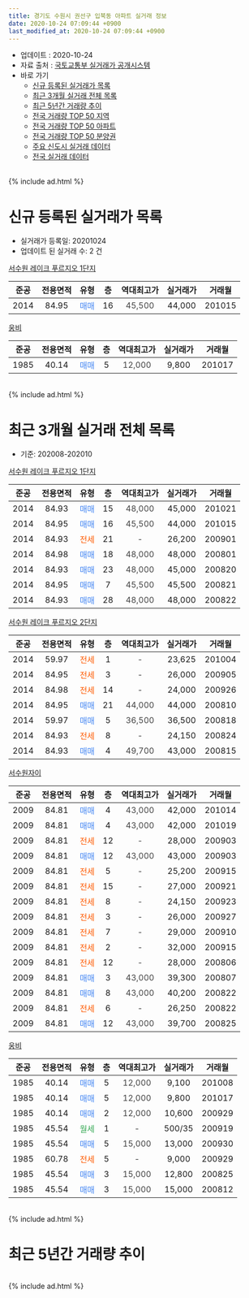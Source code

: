 ```yaml
---
title: 경기도 수원시 권선구 입북동 아파트 실거래 정보
date: 2020-10-24 07:09:44 +0900
last_modified_at: 2020-10-24 07:09:44 +0900
---
```


* 업데이트 : 2020-10-24
* 자료 출처 : [국토교통부 실거래가 공개시스템](http://rt.molit.go.kr)
* 바로 가기
    * [신규 등록된 실거래가 목록](#신규-등록된-실거래가-목록)
    * [최근 3개월 실거래 전체 목록](#최근-3개월-실거래-전체-목록)
    * [최근 5년간 거래량 추이](#최근-5년간-거래량-추이)
    * [전국 거래량 TOP 50 지역](https://inasie.github.io/apt-trade-info/최근-3개월-전국에서-가장-거래가-많이-발생한-지역)
    * [전국 거래량 TOP 50 아파트](https://inasie.github.io/apt-trade-info/최근-3개월-전국에서-가장-거래가-많이-발생한-아파트)
    * [전국 거래량 TOP 50 분양권](https://inasie.github.io/apt-trade-info/최근-3개월-전국에서-가장-거래가-많이-발생한-분양권)
    * [주요 신도시 실거래 데이터](https://inasie.github.io/apt-trade-info/주요-신도시)
    * [전국 실거래 데이터](https://inasie.github.io/apt-trade-info/전국)
<br>
{% include ad.html %}
<br>

# 신규 등록된 실거래가 목록
* 실거래가 등록일: 20201024
* 업데이트 된 실거래 수: 2 건


[서수원 레이크 푸르지오 1단지](https://search.naver.com/search.naver?query=%EA%B2%BD%EA%B8%B0%EB%8F%84+%EC%88%98%EC%9B%90%EC%8B%9C+%EA%B6%8C%EC%84%A0%EA%B5%AC+%EC%9E%85%EB%B6%81%EB%8F%99+%EC%84%9C%EC%88%98%EC%9B%90+%EB%A0%88%EC%9D%B4%ED%81%AC+%ED%91%B8%EB%A5%B4%EC%A7%80%EC%98%A4+1%EB%8B%A8%EC%A7%80)

|준공|전용면적|유형|층|역대최고가|실거래가|거래월|
|:---:|:---:|:---:|:---:|:---:|:---:|:---:|
|2014|84.95|<span style="color:#4285f3">매매</span>|16|<span style="color:#444444">45,500</span>|44,000|201015|

[웅비](https://search.naver.com/search.naver?query=%EA%B2%BD%EA%B8%B0%EB%8F%84+%EC%88%98%EC%9B%90%EC%8B%9C+%EA%B6%8C%EC%84%A0%EA%B5%AC+%EC%9E%85%EB%B6%81%EB%8F%99+%EC%9B%85%EB%B9%84)

|준공|전용면적|유형|층|역대최고가|실거래가|거래월|
|:---:|:---:|:---:|:---:|:---:|:---:|:---:|
|1985|40.14|<span style="color:#4285f3">매매</span>|5|<span style="color:#444444">12,000</span>|9,800|201017|


<br>
{% include ad.html %}
<br>

# 최근 3개월 실거래 전체 목록
* 기준: 202008-202010


[서수원 레이크 푸르지오 1단지](https://search.naver.com/search.naver?query=%EA%B2%BD%EA%B8%B0%EB%8F%84+%EC%88%98%EC%9B%90%EC%8B%9C+%EA%B6%8C%EC%84%A0%EA%B5%AC+%EC%9E%85%EB%B6%81%EB%8F%99+%EC%84%9C%EC%88%98%EC%9B%90+%EB%A0%88%EC%9D%B4%ED%81%AC+%ED%91%B8%EB%A5%B4%EC%A7%80%EC%98%A4+1%EB%8B%A8%EC%A7%80)

|준공|전용면적|유형|층|역대최고가|실거래가|거래월|
|:---:|:---:|:---:|:---:|:---:|:---:|:---:|
|2014|84.93|<span style="color:#4285f3">매매</span>|15|<span style="color:#444444">48,000</span>|45,000|201021|
|2014|84.95|<span style="color:#4285f3">매매</span>|16|<span style="color:#444444">45,500</span>|44,000|201015|
|2014|84.93|<span style="color:#ff5a00">전세</span>|21|<span style="color:#444444">-</span>|26,200|200901|
|2014|84.98|<span style="color:#4285f3">매매</span>|18|<span style="color:#444444">48,000</span>|48,000|200801|
|2014|84.93|<span style="color:#4285f3">매매</span>|23|<span style="color:#444444">48,000</span>|45,000|200820|
|2014|84.95|<span style="color:#4285f3">매매</span>|7|<span style="color:#444444">45,500</span>|45,500|200821|
|2014|84.93|<span style="color:#4285f3">매매</span>|28|<span style="color:#444444">48,000</span>|48,000|200822|

[서수원 레이크 푸르지오 2단지](https://search.naver.com/search.naver?query=%EA%B2%BD%EA%B8%B0%EB%8F%84+%EC%88%98%EC%9B%90%EC%8B%9C+%EA%B6%8C%EC%84%A0%EA%B5%AC+%EC%9E%85%EB%B6%81%EB%8F%99+%EC%84%9C%EC%88%98%EC%9B%90+%EB%A0%88%EC%9D%B4%ED%81%AC+%ED%91%B8%EB%A5%B4%EC%A7%80%EC%98%A4+2%EB%8B%A8%EC%A7%80)

|준공|전용면적|유형|층|역대최고가|실거래가|거래월|
|:---:|:---:|:---:|:---:|:---:|:---:|:---:|
|2014|59.97|<span style="color:#ff5a00">전세</span>|1|<span style="color:#444444">-</span>|23,625|201004|
|2014|84.95|<span style="color:#ff5a00">전세</span>|3|<span style="color:#444444">-</span>|26,000|200905|
|2014|84.98|<span style="color:#ff5a00">전세</span>|14|<span style="color:#444444">-</span>|24,000|200926|
|2014|84.95|<span style="color:#4285f3">매매</span>|21|<span style="color:#444444">44,000</span>|44,000|200810|
|2014|59.97|<span style="color:#4285f3">매매</span>|5|<span style="color:#444444">36,500</span>|36,500|200818|
|2014|84.93|<span style="color:#ff5a00">전세</span>|8|<span style="color:#444444">-</span>|24,150|200824|
|2014|84.93|<span style="color:#4285f3">매매</span>|4|<span style="color:#444444">49,700</span>|43,000|200815|

[서수원자이](https://search.naver.com/search.naver?query=%EA%B2%BD%EA%B8%B0%EB%8F%84+%EC%88%98%EC%9B%90%EC%8B%9C+%EA%B6%8C%EC%84%A0%EA%B5%AC+%EC%9E%85%EB%B6%81%EB%8F%99+%EC%84%9C%EC%88%98%EC%9B%90%EC%9E%90%EC%9D%B4)

|준공|전용면적|유형|층|역대최고가|실거래가|거래월|
|:---:|:---:|:---:|:---:|:---:|:---:|:---:|
|2009|84.81|<span style="color:#4285f3">매매</span>|4|<span style="color:#444444">43,000</span>|42,000|201014|
|2009|84.81|<span style="color:#4285f3">매매</span>|4|<span style="color:#444444">43,000</span>|42,000|201019|
|2009|84.81|<span style="color:#ff5a00">전세</span>|12|<span style="color:#444444">-</span>|28,000|200903|
|2009|84.81|<span style="color:#4285f3">매매</span>|12|<span style="color:#444444">43,000</span>|43,000|200903|
|2009|84.81|<span style="color:#ff5a00">전세</span>|5|<span style="color:#444444">-</span>|25,200|200915|
|2009|84.81|<span style="color:#ff5a00">전세</span>|15|<span style="color:#444444">-</span>|27,000|200921|
|2009|84.81|<span style="color:#ff5a00">전세</span>|8|<span style="color:#444444">-</span>|24,150|200923|
|2009|84.81|<span style="color:#ff5a00">전세</span>|3|<span style="color:#444444">-</span>|26,000|200927|
|2009|84.81|<span style="color:#ff5a00">전세</span>|7|<span style="color:#444444">-</span>|29,000|200910|
|2009|84.81|<span style="color:#ff5a00">전세</span>|2|<span style="color:#444444">-</span>|32,000|200915|
|2009|84.81|<span style="color:#ff5a00">전세</span>|12|<span style="color:#444444">-</span>|28,000|200806|
|2009|84.81|<span style="color:#4285f3">매매</span>|3|<span style="color:#444444">43,000</span>|39,300|200807|
|2009|84.81|<span style="color:#4285f3">매매</span>|8|<span style="color:#444444">43,000</span>|40,200|200822|
|2009|84.81|<span style="color:#ff5a00">전세</span>|6|<span style="color:#444444">-</span>|26,250|200822|
|2009|84.81|<span style="color:#4285f3">매매</span>|12|<span style="color:#444444">43,000</span>|39,700|200825|

[웅비](https://search.naver.com/search.naver?query=%EA%B2%BD%EA%B8%B0%EB%8F%84+%EC%88%98%EC%9B%90%EC%8B%9C+%EA%B6%8C%EC%84%A0%EA%B5%AC+%EC%9E%85%EB%B6%81%EB%8F%99+%EC%9B%85%EB%B9%84)

|준공|전용면적|유형|층|역대최고가|실거래가|거래월|
|:---:|:---:|:---:|:---:|:---:|:---:|:---:|
|1985|40.14|<span style="color:#4285f3">매매</span>|5|<span style="color:#444444">12,000</span>|9,100|201008|
|1985|40.14|<span style="color:#4285f3">매매</span>|5|<span style="color:#444444">12,000</span>|9,800|201017|
|1985|40.14|<span style="color:#4285f3">매매</span>|2|<span style="color:#444444">12,000</span>|10,600|200929|
|1985|45.54|<span style="color:#34a853">월세</span>|1|<span style="color:#444444">-</span>|500/35|200919|
|1985|45.54|<span style="color:#4285f3">매매</span>|5|<span style="color:#444444">15,000</span>|13,000|200930|
|1985|60.78|<span style="color:#ff5a00">전세</span>|5|<span style="color:#444444">-</span>|9,000|200929|
|1985|45.54|<span style="color:#4285f3">매매</span>|3|<span style="color:#444444">15,000</span>|12,800|200825|
|1985|45.54|<span style="color:#4285f3">매매</span>|3|<span style="color:#444444">15,000</span>|15,000|200812|


<br>
{% include ad.html %}
<br>

# 최근 5년간 거래량 추이


<div style="width:100%;">
    <canvas id="deal_progress" height="200"></canvas>
</div>

<script>
new Chart(document.getElementById("deal_progress"), {
    type: 'line',
    data: {
        labels: ['201510','201511','201512','201601','201602','201603','201604','201605','201606','201607','201608','201609','201610','201611','201612','201701','201702','201703','201704','201705','201706','201707','201708','201709','201710','201711','201712','201801','201802','201803','201804','201805','201806','201807','201808','201809','201810','201811','201812','201901','201902','201903','201904','201905','201906','201907','201908','201909','201910','201911','201912','202001','202002','202003','202004','202005','202006','202007','202008','202009','202010'],
        datasets: [{
            label: '매매',
            pointRadius: 1,
            data: [12, 8, 7, 7, 8, 17, 9, 16, 15, 19, 19, 17, 15, 15, 6, 7, 11, 10, 6, 14, 8, 14, 15, 17, 19, 12, 8, 15, 5, 10, 10, 22, 15, 13, 9, 16, 12, 8, 15, 18, 7, 8, 5, 8, 8, 12, 6, 12, 18, 19, 28, 76, 45, 7, 7, 12, 17, 7, 12, 3, 6],
            borderColor: "rgba(255, 201, 14, 1)",
            backgroundColor: "rgba(255, 201, 14, 0.5)",
            fill: false,
            lineTension: 0
        },{
            label: '전월세',
            pointRadius: 1,
            data: [6, 6, 5, 19, 14, 36, 26, 13, 10, 9, 9, 7, 2, 8, 5, 8, 11, 9, 9, 3, 4, 8, 5, 4, 5, 7, 7, 9, 12, 14, 6, 8, 16, 13, 13, 5, 10, 7, 3, 12, 12, 17, 8, 7, 13, 14, 13, 10, 4, 7, 18, 18, 16, 17, 15, 7, 15, 17, 3, 12, 1],
            borderColor: "rgba(0, 141, 185, 1)",
            backgroundColor: "rgba(0, 141, 185, 0.5)",
            fill: false,
            lineTension: 0
        }
        ]
    },
    options: {
        responsive: true,
        title: {
            display: false
        },
        tooltips: {
            mode: 'index',
            intersect: false
        },
        hover: {
            mode: 'nearest',
            intersect: true
        },
        scales: {
            xAxes: [{
                display: true,
                scaleLabel: {
                    display: true,
                    labelString: '년/월'
                }
            }],
            yAxes: [{
                display: true,
                ticks: {
                    suggestedMin: 0,
                },
                scaleLabel: {
                    display: true,
                    labelString: '실거래 수'
                }
            }]
        }
    }
});

</script>


<br>
{% include ad.html %}
<br>

